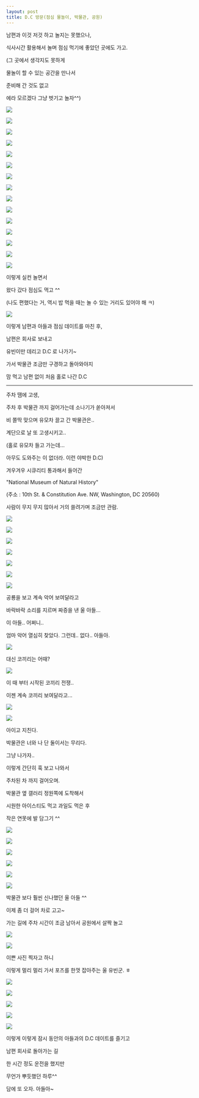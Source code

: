 ```yaml
---
layout: post
title: D.C 방문(점심 물놀이, 박물관, 공원)
---
```



남편과 이것 저것 하고 놀지는 못했으나,

식사시간 활용해서 놀며 점심 먹기에 좋았던 곳에도 가고.

(그 곳에서 생각지도 못하게 

물놀이 할 수 있는 공간을 만나서 

준비해 간 것도 없고

에라 모르겠다 그냥 벗기고 놀자^^)

![](https://dl.dropboxusercontent.com/u/9792864/150811%20D.C%28%EC%A0%90%EC%8B%AC%20%EB%AC%BC%EB%86%80%EC%9D%B4%2C%20%EB%B0%95%EB%AC%BC%EA%B4%80%2C%20%EA%B3%B5%EC%9B%90%29/NfBZdsM-KrlYHV3xUyVH29WvS_8GpDVn7n4jxP1D8sgLAYspN.jpg)


![](https://dl.dropboxusercontent.com/u/9792864/150811%20D.C%28%EC%A0%90%EC%8B%AC%20%EB%AC%BC%EB%86%80%EC%9D%B4%2C%20%EB%B0%95%EB%AC%BC%EA%B4%80%2C%20%EA%B3%B5%EC%9B%90%29/Vfpl6l-MF7lhDLkGwPKDI2N2CjyRnSYibSvIqjiFq0cLAYspN.jpg)


![](https://dl.dropboxusercontent.com/u/9792864/150811%20D.C%28%EC%A0%90%EC%8B%AC%20%EB%AC%BC%EB%86%80%EC%9D%B4%2C%20%EB%B0%95%EB%AC%BC%EA%B4%80%2C%20%EA%B3%B5%EC%9B%90%29/yDjZGIPqOYQo0wf5aU2ElfUF0UP_9UICqZo-EH72XtILAYspN.jpg)



![](https://dl.dropboxusercontent.com/u/9792864/150811%20D.C%28%EC%A0%90%EC%8B%AC%20%EB%AC%BC%EB%86%80%EC%9D%B4%2C%20%EB%B0%95%EB%AC%BC%EA%B4%80%2C%20%EA%B3%B5%EC%9B%90%29/p8jCY42YoxxqlxLl2EUboz78cMHHjkwf4QkYTAfj8NkLAYspN.jpg)


![](https://dl.dropboxusercontent.com/u/9792864/150811%20D.C%28%EC%A0%90%EC%8B%AC%20%EB%AC%BC%EB%86%80%EC%9D%B4%2C%20%EB%B0%95%EB%AC%BC%EA%B4%80%2C%20%EA%B3%B5%EC%9B%90%29/bEfJklipNeQSQ3h9mfgwQJrEgM87JjnBJGETfxskGRYLAYspN.jpg)


![](https://dl.dropboxusercontent.com/u/9792864/150811%20D.C%28%EC%A0%90%EC%8B%AC%20%EB%AC%BC%EB%86%80%EC%9D%B4%2C%20%EB%B0%95%EB%AC%BC%EA%B4%80%2C%20%EA%B3%B5%EC%9B%90%29/Z9GJk9mBFeD6RJHdIknqG2aSzWzulgvL-qkTMQV8caQLAYspN.jpg)


![](https://dl.dropboxusercontent.com/u/9792864/150811%20D.C%28%EC%A0%90%EC%8B%AC%20%EB%AC%BC%EB%86%80%EC%9D%B4%2C%20%EB%B0%95%EB%AC%BC%EA%B4%80%2C%20%EA%B3%B5%EC%9B%90%29/wB9xAfM5KvgzF5MvYDrCaqEWMf9KK0ovSbYs492yEQ0LAYspN.jpg)


![](https://dl.dropboxusercontent.com/u/9792864/150811%20D.C%28%EC%A0%90%EC%8B%AC%20%EB%AC%BC%EB%86%80%EC%9D%B4%2C%20%EB%B0%95%EB%AC%BC%EA%B4%80%2C%20%EA%B3%B5%EC%9B%90%29/tuvveSxOJt5c7w9EeyRnqPD5j2imC4pD5Daqy8KdtCgLAYspN.jpg)


![](https://dl.dropboxusercontent.com/u/9792864/150811%20D.C%28%EC%A0%90%EC%8B%AC%20%EB%AC%BC%EB%86%80%EC%9D%B4%2C%20%EB%B0%95%EB%AC%BC%EA%B4%80%2C%20%EA%B3%B5%EC%9B%90%29/OdOtply5oBNZks2L3pGpxyWqVi2Is8TwvmG61WhYWkkLAYspN.jpg)


![](https://dl.dropboxusercontent.com/u/9792864/150811%20D.C%28%EC%A0%90%EC%8B%AC%20%EB%AC%BC%EB%86%80%EC%9D%B4%2C%20%EB%B0%95%EB%AC%BC%EA%B4%80%2C%20%EA%B3%B5%EC%9B%90%29/MuS3O3tqCUBsCWXfF5OXjQUgfd-7bordWYHPRwNnHU4LAYspN.jpg)


![](https://dl.dropboxusercontent.com/u/9792864/150811%20D.C%28%EC%A0%90%EC%8B%AC%20%EB%AC%BC%EB%86%80%EC%9D%B4%2C%20%EB%B0%95%EB%AC%BC%EA%B4%80%2C%20%EA%B3%B5%EC%9B%90%29/G4Ja06gk-dkOvri-X2lb7ZoH7JQyr0qhu9DHOcV_CSELAYspN.jpg)


![](https://dl.dropboxusercontent.com/u/9792864/150811%20D.C%28%EC%A0%90%EC%8B%AC%20%EB%AC%BC%EB%86%80%EC%9D%B4%2C%20%EB%B0%95%EB%AC%BC%EA%B4%80%2C%20%EA%B3%B5%EC%9B%90%29/enPGy31huYQxqYv6ecCeHAojzXwrStocVoAuXJrvz-kLAYspN.jpg)


![](https://dl.dropboxusercontent.com/u/9792864/150811%20D.C%28%EC%A0%90%EC%8B%AC%20%EB%AC%BC%EB%86%80%EC%9D%B4%2C%20%EB%B0%95%EB%AC%BC%EA%B4%80%2C%20%EA%B3%B5%EC%9B%90%29/abDP6in-u37UuHU8_wuCyH-1W7OSaajHSZ2ajEqyyiILAYspN.jpg)


![](https://dl.dropboxusercontent.com/u/9792864/150811%20D.C%28%EC%A0%90%EC%8B%AC%20%EB%AC%BC%EB%86%80%EC%9D%B4%2C%20%EB%B0%95%EB%AC%BC%EA%B4%80%2C%20%EA%B3%B5%EC%9B%90%29/0kFgc6HX1DFoTVcstcRbxqtiZNKLVou8YBoYgRqTeRcLAYspN.jpg)


![](https://dl.dropboxusercontent.com/u/9792864/150811%20D.C%28%EC%A0%90%EC%8B%AC%20%EB%AC%BC%EB%86%80%EC%9D%B4%2C%20%EB%B0%95%EB%AC%BC%EA%B4%80%2C%20%EA%B3%B5%EC%9B%90%29/1PH2QyzjXHbzPT2IiyMgXqzWTZGVPH8hedkBSxcXL5kLAYspN.jpg)


이렇게 실컨 놀면서

왔다 갔다 점심도 먹고 ^^

(나도 편했다는 거, 역시 밥 먹을 때는 놀 수 있는 거리도 있어야 해 ㅋ)

![](https://dl.dropboxusercontent.com/u/9792864/150811%20D.C%28%EC%A0%90%EC%8B%AC%20%EB%AC%BC%EB%86%80%EC%9D%B4%2C%20%EB%B0%95%EB%AC%BC%EA%B4%80%2C%20%EA%B3%B5%EC%9B%90%29/j-M1WyZ5N0fMu4fuVms7z2Cj0aTI5KlNq8kznoYKmOYLAYspN.jpg)


이렇게 남편과 아들과 점심 데이트를 마친 후,

남편은 회사로 보내고 

유빈이만 데리고 D.C 로 나가기~

가서 박물관 조금만 구경하고 돌아와야지 

맘 먹고 남편 없이 처음 홀로 나간 D.C

---

주차 땜에 고생, 

주차 후 박물관 까지 걸어가는데 소나기가 쏟아져서

비 쫄딱 맞으며 유모차 끌고 간 박물관은..

계단으로 날 또 고생시키고..

(홀로 유모차 들고 가는데... 

아무도 도와주는 이 없더라. 이런 야박한 D.C)

겨우겨우 시큐리티 통과해서 들어간

"National Museum of Natural History"

(주소 : 10th St. & Constitution Ave. NW, Washington, DC 20560)

사람이 무지 무지 많아서 거의 쓸려가며 조금만 관람.

![](https://dl.dropboxusercontent.com/u/9792864/150811%20D.C%28%EC%A0%90%EC%8B%AC%20%EB%AC%BC%EB%86%80%EC%9D%B4%2C%20%EB%B0%95%EB%AC%BC%EA%B4%80%2C%20%EA%B3%B5%EC%9B%90%29/DSC04347.JPG)


![](https://dl.dropboxusercontent.com/u/9792864/150811%20D.C%28%EC%A0%90%EC%8B%AC%20%EB%AC%BC%EB%86%80%EC%9D%B4%2C%20%EB%B0%95%EB%AC%BC%EA%B4%80%2C%20%EA%B3%B5%EC%9B%90%29/DSC04348.JPG)


![](https://dl.dropboxusercontent.com/u/9792864/150811%20D.C%28%EC%A0%90%EC%8B%AC%20%EB%AC%BC%EB%86%80%EC%9D%B4%2C%20%EB%B0%95%EB%AC%BC%EA%B4%80%2C%20%EA%B3%B5%EC%9B%90%29/DSC04350.JPG)


![](https://dl.dropboxusercontent.com/u/9792864/150811%20D.C%28%EC%A0%90%EC%8B%AC%20%EB%AC%BC%EB%86%80%EC%9D%B4%2C%20%EB%B0%95%EB%AC%BC%EA%B4%80%2C%20%EA%B3%B5%EC%9B%90%29/DSC04353.JPG)


![](https://dl.dropboxusercontent.com/u/9792864/150811%20D.C%28%EC%A0%90%EC%8B%AC%20%EB%AC%BC%EB%86%80%EC%9D%B4%2C%20%EB%B0%95%EB%AC%BC%EA%B4%80%2C%20%EA%B3%B5%EC%9B%90%29/DSC04355.JPG)


![](https://dl.dropboxusercontent.com/u/9792864/150811%20D.C%28%EC%A0%90%EC%8B%AC%20%EB%AC%BC%EB%86%80%EC%9D%B4%2C%20%EB%B0%95%EB%AC%BC%EA%B4%80%2C%20%EA%B3%B5%EC%9B%90%29/DSC04356.JPG)


![](https://dl.dropboxusercontent.com/u/9792864/150811%20D.C%28%EC%A0%90%EC%8B%AC%20%EB%AC%BC%EB%86%80%EC%9D%B4%2C%20%EB%B0%95%EB%AC%BC%EA%B4%80%2C%20%EA%B3%B5%EC%9B%90%29/DSC04360.JPG)


공룡을 보고 계속 악어 보여달라고 

바락바락 소리를 지르며 짜증을 낸 울 아들...

이 아들.. 어쩌니.. 

엄마 악어 열심히 찾았다. 그런데.. 없다.. 아들아.

![](https://dl.dropboxusercontent.com/u/9792864/150811%20D.C%28%EC%A0%90%EC%8B%AC%20%EB%AC%BC%EB%86%80%EC%9D%B4%2C%20%EB%B0%95%EB%AC%BC%EA%B4%80%2C%20%EA%B3%B5%EC%9B%90%29/DSC04361.JPG)


대신 코끼리는 어때?

![](https://dl.dropboxusercontent.com/u/9792864/150811%20D.C%28%EC%A0%90%EC%8B%AC%20%EB%AC%BC%EB%86%80%EC%9D%B4%2C%20%EB%B0%95%EB%AC%BC%EA%B4%80%2C%20%EA%B3%B5%EC%9B%90%29/DSC04362.JPG)


이 때 부터 시작된 코끼리 전쟁..

이젠 계속 코끼리 보여달라고...

![](https://dl.dropboxusercontent.com/u/9792864/150811%20D.C%28%EC%A0%90%EC%8B%AC%20%EB%AC%BC%EB%86%80%EC%9D%B4%2C%20%EB%B0%95%EB%AC%BC%EA%B4%80%2C%20%EA%B3%B5%EC%9B%90%29/DSC04363.JPG)


![](https://dl.dropboxusercontent.com/u/9792864/150811%20D.C%28%EC%A0%90%EC%8B%AC%20%EB%AC%BC%EB%86%80%EC%9D%B4%2C%20%EB%B0%95%EB%AC%BC%EA%B4%80%2C%20%EA%B3%B5%EC%9B%90%29/DSC04364.JPG)


아이고 지친다. 

박물관은 너와 나 단 둘이서는 무리다.

그냥 나가자..

이렇게 간단히 훅 보고 나와서 

주차된 차 까지 걸어오며.

박물관 옆 갤러리 정원쪽에 도착해서

시원한 아이스티도 먹고 과일도 먹은 후

작은 연못에 발 담그기 ^^

![](https://dl.dropboxusercontent.com/u/9792864/150811%20D.C%28%EC%A0%90%EC%8B%AC%20%EB%AC%BC%EB%86%80%EC%9D%B4%2C%20%EB%B0%95%EB%AC%BC%EA%B4%80%2C%20%EA%B3%B5%EC%9B%90%29/DSC04366.JPG)


![](https://dl.dropboxusercontent.com/u/9792864/150811%20D.C%28%EC%A0%90%EC%8B%AC%20%EB%AC%BC%EB%86%80%EC%9D%B4%2C%20%EB%B0%95%EB%AC%BC%EA%B4%80%2C%20%EA%B3%B5%EC%9B%90%29/DSC04370.JPG)


![](https://dl.dropboxusercontent.com/u/9792864/150811%20D.C%28%EC%A0%90%EC%8B%AC%20%EB%AC%BC%EB%86%80%EC%9D%B4%2C%20%EB%B0%95%EB%AC%BC%EA%B4%80%2C%20%EA%B3%B5%EC%9B%90%29/DSC04371.JPG)


![](https://dl.dropboxusercontent.com/u/9792864/150811%20D.C%28%EC%A0%90%EC%8B%AC%20%EB%AC%BC%EB%86%80%EC%9D%B4%2C%20%EB%B0%95%EB%AC%BC%EA%B4%80%2C%20%EA%B3%B5%EC%9B%90%29/DSC04372.JPG)


![](https://dl.dropboxusercontent.com/u/9792864/150811%20D.C%28%EC%A0%90%EC%8B%AC%20%EB%AC%BC%EB%86%80%EC%9D%B4%2C%20%EB%B0%95%EB%AC%BC%EA%B4%80%2C%20%EA%B3%B5%EC%9B%90%29/DSC04373.JPG)


![](https://dl.dropboxusercontent.com/u/9792864/150811%20D.C%28%EC%A0%90%EC%8B%AC%20%EB%AC%BC%EB%86%80%EC%9D%B4%2C%20%EB%B0%95%EB%AC%BC%EA%B4%80%2C%20%EA%B3%B5%EC%9B%90%29/DSC04375.JPG)


박물관 보다 훨씬 신나했던 울 아들 ^^

이제 좀 더 걸어 차로 고고~

가는 길에 주차 시간이 조금 남아서 공원에서 살짝 놀고

![](https://dl.dropboxusercontent.com/u/9792864/150811%20D.C%28%EC%A0%90%EC%8B%AC%20%EB%AC%BC%EB%86%80%EC%9D%B4%2C%20%EB%B0%95%EB%AC%BC%EA%B4%80%2C%20%EA%B3%B5%EC%9B%90%29/DSC04376.JPG)


![](https://dl.dropboxusercontent.com/u/9792864/150811%20D.C%28%EC%A0%90%EC%8B%AC%20%EB%AC%BC%EB%86%80%EC%9D%B4%2C%20%EB%B0%95%EB%AC%BC%EA%B4%80%2C%20%EA%B3%B5%EC%9B%90%29/DSC04377.JPG)


이쁜 사진 찍자고 하니 

이렇게 멀리 멀리 가서 포즈를 한껏 잡아주는 울 유빈군. ㅎ

![](https://dl.dropboxusercontent.com/u/9792864/150811%20D.C%28%EC%A0%90%EC%8B%AC%20%EB%AC%BC%EB%86%80%EC%9D%B4%2C%20%EB%B0%95%EB%AC%BC%EA%B4%80%2C%20%EA%B3%B5%EC%9B%90%29/DSC04381.JPG)


![](https://dl.dropboxusercontent.com/u/9792864/150811%20D.C%28%EC%A0%90%EC%8B%AC%20%EB%AC%BC%EB%86%80%EC%9D%B4%2C%20%EB%B0%95%EB%AC%BC%EA%B4%80%2C%20%EA%B3%B5%EC%9B%90%29/DSC04382.JPG)


![](https://dl.dropboxusercontent.com/u/9792864/150811%20D.C%28%EC%A0%90%EC%8B%AC%20%EB%AC%BC%EB%86%80%EC%9D%B4%2C%20%EB%B0%95%EB%AC%BC%EA%B4%80%2C%20%EA%B3%B5%EC%9B%90%29/DSC04383.JPG)


![](https://dl.dropboxusercontent.com/u/9792864/150811%20D.C%28%EC%A0%90%EC%8B%AC%20%EB%AC%BC%EB%86%80%EC%9D%B4%2C%20%EB%B0%95%EB%AC%BC%EA%B4%80%2C%20%EA%B3%B5%EC%9B%90%29/DSC04384.JPG)


![](https://dl.dropboxusercontent.com/u/9792864/150811%20D.C%28%EC%A0%90%EC%8B%AC%20%EB%AC%BC%EB%86%80%EC%9D%B4%2C%20%EB%B0%95%EB%AC%BC%EA%B4%80%2C%20%EA%B3%B5%EC%9B%90%29/DSC04385.JPG)


이렇게 이렇게 잠시 동안의 아들과의 D.C 데이트를 즐기고

남편 회사로 돌아가는 길

한 시간 정도 운전을 했지만

무언가 뿌듯했던 하루^^

담에 또 오자. 아들아~ 